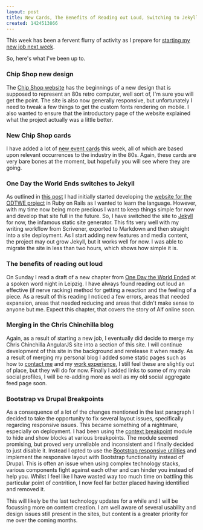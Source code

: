 ```yaml
---
layout: post
title: New Cards, The Benefits of Reading out Loud, Switching to Jekyll and more
created: 1424513866
---
```

<p>This week has been a fervent flurry of activity as I prepare for <a href="/article/its-all-change-again" target="_blank">starting my new job next week</a>.</p><p>So, here&#39;s what I&#39;ve been up to.</p><h3 id="chip-shop-new-design">Chip Shop new design</h3><p>The <a href="http://chipshopgame.com/" target="_blank">Chip Shop website</a> has the beginnings of a new design that is supposed to represent an 80s retro computer, well sort of, I&#39;m sure you will get the point. The site is also now generally responsive, but unfortunately I need to tweak a few things to get the custom fonts rendering on mobile. I also wanted to ensure that the introductory page of the website explained what the project actually was a little better.</p><h3 id="new-chip-shop-cards">New Chip Shop cards</h3><p>I have added a lot of <a href="http://chipshopgame.com/cards" target="_blank">new event cards</a> this week, all of which are based upon relevant occurrences to the industry in the 80s. Again, these cards are very bare bones at the moment, but hopefully you will see where they are going.</p><h3 id="one-day-the-world-ends-switches-to-jekyll">One Day the World Ends switches to Jekyll</h3><p>As outlined in <a href="/article/creating-perfect-tech-and-writing-stack" target="_blank">this post</a> I had initially started developing the <a href="http://onedaytheworldended.com/introduction/" target="_blank">website for the ODTWE project</a> in Ruby on Rails as I wanted to learn the language. However, with my time now being more precious I want to keep things simple for now and develop that site full in the future. So, I have switched the site to <a href="http://jekyllrb.com" target="_blank">Jekyll</a> for now, the infamous static site generator. This fits very well with my writing workflow from Scrivener, exported to Markdown and then straight into a site deployment. As I start adding new features and media content, the project may out grow Jekyll, but it works well for now. I was able to migrate the site in less than two hours, which shows how simple it is.</p><h3 id="the-benefits-of-reading-out-loud">The benefits of reading out loud</h3><p>On Sunday I read a draft of a new chapter from <a href="http://onedaytheworldended.com/" target="_blank">One Day the World Ended</a> at a spoken word night in Leipzig. I have always found reading out loud an effective (if nerve racking) method for getting a reaction and the feeling of a piece. As a result of this reading I noticed a few errors, areas that needed expansion, areas that needed reducing and areas that didn&#39;t make sense to anyone but me. Expect this chapter, that covers the story of Alf online soon.</p><h3 id="merging-in-the-chris-chinchilla-blog">Merging in the Chris Chinchilla blog</h3><p>Again, as a result of starting a new job, I eventually did decide to merge my Chris Chinchilla AngularJS site into a section of this site. I will continue development of this site in the background and rerelease it when ready. As a result of merging my personal blog I added some static pages such as how to <a href="/contact" target="_blank">contact me</a> and my <a href="/hire-me" target="_blank">work experience</a>, I still feel these are slightly out of place, but they will do for now. Finally I added links to some of my main social profiles, I will be re-adding more as well as my old social aggregate feed page soon.</p><h3 id="bootstrap-vs-drupal-breakpoints">Bootstrap vs Drupal Breakpoints</h3><p>As a consequence of a lot of the changes mentioned in the last paragraph I decided to take the opportunity to fix several layout issues, specifically regarding responsive issues. This became something of a nightmare, especially on deployment. I had been using the <a href="https://www.drupal.org/project/context_breakpoint" target="_blank">context breakpoint</a> module to hide and show blocks at various breakpoints. The module seemed promising, but proved very unreliable and inconsistent and I finally decided to just disable it. Instead I opted to use the <a href="http://getbootstrap.com/css/#responsive-utilities" target="_blank">Bootstrap responsive utilities</a> and implement the responsive layout with Bootstrap functionality instead of Drupal. This is often an issue when using complex technology stacks, various components fight against each other and can hinder you instead of help you. Whilst I feel like I have wasted way too much time on battling this particular point of contrition, I now feel far better placed having identified and removed it.</p><p>This will likely be the last technology updates for a while and I will be focussing more on content creation. I am well aware of several usability and design issues still present in the sites, but content is a greater priority for me over the coming months.</p>
